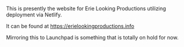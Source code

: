 This is presently the website for Erie Looking Productions utilizing 
deployment via Netlify.

It can be found at <https://erielookingproductions.info>

Mirroring this to Launchpad is something that is totally on hold for now.


